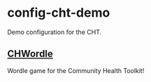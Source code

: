 # config-cht-demo

Demo configuration for the CHT.

## [CHWordle](./chwordle)

Wordle game for the Community Health Toolkit!
